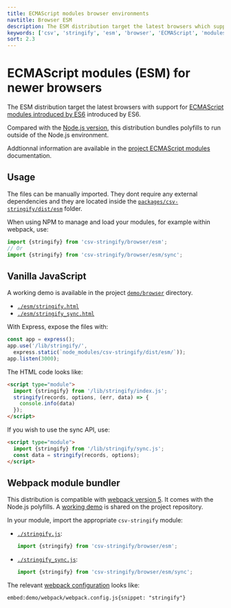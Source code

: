 ```yaml
---
title: ECMAScript modules browser environments
navtitle: Browser ESM
description: The ESM distribution target the latest browsers which support ECMAScript modules introduced by ES6.
keywords: ['csv', 'stringify', 'esm', 'browser', 'ECMAScript', 'modules']
sort: 2.3
---
```


# ECMAScript modules (ESM) for newer browsers

The ESM distribution target the latest browsers with support for [ECMAScript modules introduced by ES6](https://caniuse.com/es6-module) introduced by ES6.

Compared with the [Node.js version](/csv/distributions/nodejs_esm/), this distribution bundles polyfills to run outside of the Node.js environment.

Addtionnal information are available in the [project ECMAScript modules](/project/distributions/browser_esm/) documentation.

## Usage

The files can be manually imported. They dont require any external dependencies and they are located inside the [`packages/csv-stringify/dist/esm`](https://github.com/adaltas/node-csv/tree/master/packages/csv-stringify/dist/esm) folder.

When using NPM to manage and load your modules, for example within webpack, use:

```js
import {stringify} from 'csv-stringify/browser/esm';
// Or
import {stringify} from 'csv-stringify/browser/esm/sync';
```

## Vanilla JavaScript

A working demo is available in the project [`demo/browser`](https://github.com/adaltas/node-csv/tree/master/demo/browser) directory.

* [`./esm/stringify.html`](https://github.com/adaltas/node-csv/tree/master/demo/browser/esm/stringify.html)
* [`./esm/stringify_sync.html`](https://github.com/adaltas/node-csv/tree/master/demo/browser/esm/stringify_sync.html)

With Express, expose the files with:

```js
const app = express();
app.use('/lib/stringify/',
  express.static(`node_modules/csv-stringify/dist/esm/`));
app.listen(3000);
```

The HTML code looks like:

```html
<script type="module">
  import {stringify} from '/lib/stringify/index.js';
  stringify(records, options, (err, data) => {
    console.info(data)
  });
</script>
```

If you wish to use the sync API, use:

```html
<script type="module">
  import {stringify} from '/lib/stringify/sync.js';
  const data = stringify(records, options);
</script>
```

## Webpack module bundler

This distribution is compatible with [webpack version 5](https://webpack.js.org/). It comes with the Node.js polyfills. A [working demo](https://github.com/adaltas/node-csv/tree/master/demo/webpack) is shared on the project repository.

In your module, import the appropriate `csv-stringify` module:

* [`./stringify.js`](https://github.com/adaltas/node-csv/blob/master/demo/webpack/src/stringify.js#L2):   
  ```js
  import {stringify} from 'csv-stringify/browser/esm';
  ```
* [`./stringify_sync.js`](https://github.com/adaltas/node-csv/blob/master/demo/webpack/src/stringify_sync.js#L2):   
  ```js
  import {stringify} from 'csv-stringify/browser/esm/sync';
  ```

The relevant [webpack configuration](https://github.com/adaltas/node-csv/tree/master/demo/webpack/webpack.config.js) looks like:

`embed:demo/webpack/webpack.config.js{snippet: "stringify"}`

